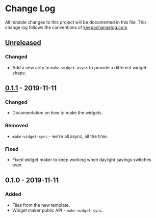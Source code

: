 # Change Log
All notable changes to this project will be documented in this file. This change log follows the conventions of [keepachangelog.com](http://keepachangelog.com/).

## [Unreleased]
### Changed
- Add a new arity to `make-widget-async` to provide a different widget shape.

## [0.1.1] - 2019-11-11
### Changed
- Documentation on how to make the widgets.

### Removed
- `make-widget-sync` - we're all async, all the time.

### Fixed
- Fixed widget maker to keep working when daylight savings switches over.

## 0.1.0 - 2019-11-11
### Added
- Files from the new template.
- Widget maker public API - `make-widget-sync`.

[Unreleased]: https://github.com/your-name/datasim/compare/0.1.1...HEAD
[0.1.1]: https://github.com/your-name/datasim/compare/0.1.0...0.1.1
